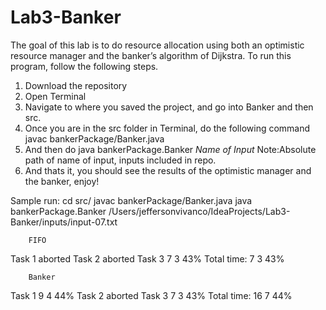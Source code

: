 # Lab3-Banker
The goal of this lab is to do resource allocation using both an optimistic resource manager and the banker’s algorithm of Dijkstra.
To run this program, follow the following steps. 
1) Download the repository
2) Open Terminal 
3) Navigate to where you saved the project, and go into Banker and then src. 
4) Once you are in the src folder in Terminal, do the following command javac bankerPackage/Banker.java 
5) And then do java bankerPackage.Banker _Name of Input_ Note:Absolute path of name of input, inputs included in repo. 
6) And thats it, you should see the results of the optimistic manager and the banker, enjoy! 

Sample run: 
cd src/
javac bankerPackage/Banker.java 
java bankerPackage.Banker /Users/jeffersonvivanco/IdeaProjects/Lab3-Banker/inputs/input-07.txt 

        FIFO      
Task 1      aborted
Task 2      aborted
Task 3      7  3  43%
Total time: 7  3  43%

        Banker      
Task 1      9  4  44%
Task 2      aborted
Task 3      7  3  43%
Total time: 16 7  44%

